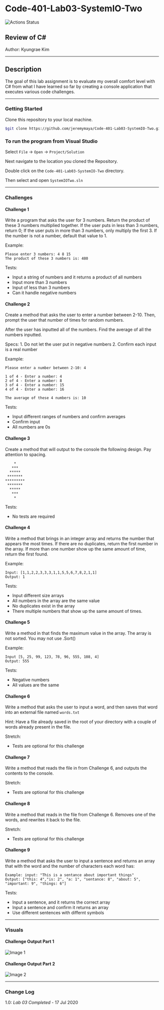 # Code-401-Lab03-SystemIO-Two

![Actions Status](https://github.com/jeremymaya/Code-401-Lab03-SystemIO-Two/workflows/.NET%20Core/badge.svg)

## Review of C\#

Author: Kyungrae Kim

----

## Description

The goal of this lab assignment is to evaluate my overall comfort level with C# from what I have learned so far by creating a console application that executes  various code challenges.

----

### Getting Started

Clone this repository to your local machine.

```bash
$git clone https://github.com/jeremymaya/Code-401-Lab03-SystemIO-Two.git
```

### To run the program from Visual Studio

Select ```File``` -> ```Open``` -> ```Project/Solution```

Next navigate to the location you cloned the Repository.

Double click on the ```Code-401-Lab03-SystemIO-Two``` directory.

Then select and open ```SystemIOTwo.sln```

----

### Challenges

#### Challenge 1

Write a program that asks the user for 3 numbers. Return the product of these 3 numbers multiplied together. If the user puts in less than 3 numbers, return 0; If the user puts in more than 3 numbers, only multiply the first 3. If the number is not a number, default that value to 1.

Example:

```text
Please enter 3 numbers: 4 8 15
The product of these 3 numbers is: 480
```

Tests:

* Input a string of numbers and it returns a product of all numbers
* Input more than 3 numbers
* Input of less than 3 numbers
* Can it handle negative numbers

#### Challenge 2

Create a method that asks the user to enter a number between 2-10. Then, prompt the user that number of times for random numbers.

After the user has inputted all of the numbers. Find the average of all the numbers inputted.

Specs: 1. Do not let the user put in negative numbers 2. Confirm each input is a real number

Example:

```text
Please enter a number between 2-10: 4

1 of 4 - Enter a number: 4
2 of 4 - Enter a number: 8
3 of 4 - Enter a number: 15
4 of 4 - Enter a number: 16

The average of these 4 numbers is: 10
```

Tests:

* Input different ranges of numbers and confirm averages
* Confirm input
* All numbers are 0s

#### Challenge 3

Create a method that will output to the console the following design. Pay attention to spacing.

```text
    *
   ***
  *****
 *******
*********
 *******
  *****
   ***
    *
```

Tests:

* No tests are required

#### Challenge 4

Write a method that brings in an integer array and returns the number that appears the most times. If there are no duplicates, return the first number in the array. If more than one number show up the same amount of time, return the first found.

Example:

```text
Input: [1,1,2,2,3,3,3,1,1,5,5,6,7,8,2,1,1]
Output: 1
```

Tests:

* Input different size arrays
* All numbers in the array are the same value
* No duplicates exist in the array
* There multiple numbers that show up the same amount of times.

#### Challenge 5

Write a method in that finds the maximum value in the array. The array is not sorted. You may not use .Sort()

Example:

```text
Input [5, 25, 99, 123, 78, 96, 555, 108, 4]
Output: 555
```

Tests:

* Negative numbers
* All values are the same

#### Challenge 6

Write a method that asks the user to input a word, and then saves that word into an external file named ```words.txt```

Hint: Have a file already saved in the root of your directory with a couple of words already present in the file.

Stretch:

* Tests are optional for this challenge

#### Challenge 7

Write a method that reads the file in from Challenge 6, and outputs the contents to the console.

Stretch:

* Tests are optional for this challenge

#### Challenge 8

Write a method that reads in the file from Challenge 6. Removes one of the words, and rewrites it back to the file.

Stretch:

* Tests are optional for this challenge

#### Challenge 9

Write a method that asks the user to input a sentence and returns an array that with the word and the number of characters each word has:

```text
Example: input: "This is a sentance about important things"
Output: ["this: 4","is: 2", "a: 1", "sentance: 8", "about: 5", "important: 9", "things: 6"]
```

Tests:

* Input a sentence, and it returns the correct array
* Input a sentence and confirm it returns an array
* Use different sentences with differnt symbols

----

### Visuals

#### Challenge Output Part 1

![Image 1](Screenshots/01.png)

#### Challenge Output Part 2

![Image 2](Screenshots/02.png)

----

### Change Log

1.0: *Lab 03 Completed* - 17 Jul 2020
